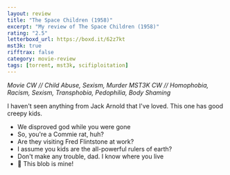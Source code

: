 ```yaml
---
layout: review
title: "The Space Children (1958)"
excerpt: "My review of The Space Children (1958)"
rating: "2.5"
letterboxd_url: https://boxd.it/62z7kt
mst3k: true
rifftrax: false
category: movie-review
tags: [torrent, mst3k, scifiploitation]
---
```


<i>Movie CW // Child Abuse, Sexism, Murder
MST3K CW // Homophobia, Racism, Sexism, Transphobia, Pedophilia, Body Shaming</i>

I haven't seen anything from Jack Arnold that I've loved. This one has good creepy kids.

- We disproved god while you were gone
- So, you're a Commie rat, huh?
- Are they visiting Fred Flintstone at work?
- I assume you kids are the all-powerful rulers of earth?
- Don't make any trouble, dad. I know where you live
- 🎵 This blob is mine!
